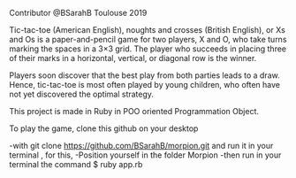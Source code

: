 Contributor @BSarahB Toulouse 2019

Tic-tac-toe (American English), noughts and crosses (British English), or Xs and Os is a paper-and-pencil game for two players, X and O, who take turns marking the spaces in a 3×3 grid. The player who succeeds in placing three of their marks in a horizontal, vertical, or diagonal row is the winner.


Players soon discover that the best play from both parties leads to a draw. Hence, tic-tac-toe is most often played by young children, who often have not yet discovered the optimal strategy. 

This project is made in Ruby in POO oriented Programmation Object.

To play the game, clone this github on your desktop 

-with git clone https://github.com/BSarahB/morpion.git
and run it in your terminal , for this, 
-Position yourself in the folder Morpion 
-then run in your terminal the command $ ruby app.rb
